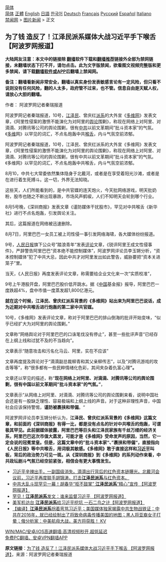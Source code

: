  <!-- 面包屑导航 --> <div class="breadcrumb"><!-- GTranslate: https://gtranslate.io/ -->  <div class="switcher notranslate">  <div class="selected">  <a href="#" onclick="return false;"> 简体</a>  </div>  <div class="option">  <a href="https://www.bannedbook.org" onclick="doGTranslate('zh-CN|zh-CN');jQuery('div.switcher div.selected a').html(jQuery(this).html());return false;" title="简体中文" class="nturl selected"> 简体</a>  <a href="https://www.bannedbook.org/zh-tw/" onclick="doGTranslate('zh-CN|zh-TW');jQuery('div.switcher div.selected a').html(jQuery(this).html());return false;" title="繁體中文" class="nturl"> 正體</a>  <a href="https://www.bannedbook.org/en/" onclick="doGTranslate('zh-CN|en');jQuery('div.switcher div.selected a').html(jQuery(this).html());return false;" title="English" class="nturl"> English</a>  <a href="https://www.bannedbook.org/ja/" onclick="doGTranslate('zh-CN|ja');jQuery('div.switcher div.selected a').html(jQuery(this).html());return false;" title="日本語" class="nturl"> 日語</a>  <a href="https://www.bannedbook.org/ko/" onclick="doGTranslate('zh-CN|ko');jQuery('div.switcher div.selected a').html(jQuery(this).html());return false;" title="한국어" class="nturl"> 한국어</a>  <a href="https://www.bannedbook.org/de/" onclick="doGTranslate('zh-CN|de');jQuery('div.switcher div.selected a').html(jQuery(this).html());return false;" title="Deutsch" class="nturl"> Deutsch</a>  <a href="https://www.bannedbook.org/fr/" onclick="doGTranslate('zh-CN|fr');jQuery('div.switcher div.selected a').html(jQuery(this).html());return false;" title="Français" class="nturl"> Français</a>  <a href="https://www.bannedbook.org/ru/" onclick="doGTranslate('zh-CN|ru');jQuery('div.switcher div.selected a').html(jQuery(this).html());return false;" title="Русский" class="nturl"> Русский</a>  <a href="https://www.bannedbook.org/es/" onclick="doGTranslate('zh-CN|es');jQuery('div.switcher div.selected a').html(jQuery(this).html());return false;" title="Español" class="nturl"> Español</a>  <a href="https://www.bannedbook.org/it/" onclick="doGTranslate('zh-CN|it');jQuery('div.switcher div.selected a').html(jQuery(this).html());return false;" title="Italiano" class="nturl"> Italiano</a>  </div>  </div>      <div class='breadcrumb-sub'><!-- Breadcrumb NavXT 6.3.0 --> <a href="https://www.bannedbook.org/" class="home">禁闻网</a> &gt; <a href="https://www.bannedbook.org/bnews/topimagenews/" class="category">图片新闻</a> &gt; 正文</div></div><h2>为了钱 造反了！江泽民派系媒体大战习近平手下喉舌 【阿波罗网报道】</h2> <p class="notice"><b>大陆网友注意：本文中的链接除 <a href="https://github.com/bannedbook/fanqiang" >翻墙</a>软件下载和<a href="https://github.com/killgcd/justmysocks/blob/master/README.md">翻墙推荐</a>链接外全部为禁网链接，未翻墙状态下打不开，请勿点击。此为文字版禁闻，欲看图文视频完整版和更多禁闻，请下载<a href="https://github.com/bannedbook/fanqiang">翻墙软件或APP</a>后翻墙上禁闻网。</p><p>备注：翻墙看新闻非常安全，翻墙以真实身份发表敏感言论有一定风险，但只看不说则没有任何风险，翻的人太多，政府管不过来，也不管。信息自由是天赋人权，请放心大胆的翻墙。</b></p>  <div class="entry"> <p>作者： 阿波罗网记者秦瑞报道</p> <p id="summary">阿波罗网记者秦瑞报道，10号，<a href="https://www.bannedbook.org/bnews/tag/%e6%b1%9f%e6%b3%bd%e6%b0%91/" class="st_tag internal_tag" rel="tag" title="标签 江泽民 下的日志">江泽民</a>、曾庆红<a href="https://www.bannedbook.org/bnews/tag/%E6%B4%BE%E7%B3%BB/" class="st_tag internal_tag" rel="tag" title="标签 派系 下的日志">派系</a>的大外宣《<a href="https://www.bannedbook.org/bnews/tag/%e5%a4%9a%e7%bb%b4%e7%bd%91/" class="st_tag internal_tag" rel="tag" title="标签 多维网 下的日志">多维网</a>》发表文章，《阿里性侵案的激愤不能演化为对阿里的<a href="https://www.bannedbook.org/bnews/tag/%E8%88%86%E8%AE%BA/" class="st_tag internal_tag" rel="tag" title="标签 舆论 下的日志">舆论</a>围剿》，称现在网络上对阿里、对滴滴、对腾讯等公司的舆论围剿，很有<a href="https://www.bannedbook.org/bnews/tag/%e4%b8%ad%e5%85%b1/" class="st_tag internal_tag" rel="tag" title="标签 中共 下的日志">中共</a>以前文革期间&#8221;批斗资本家&#8221;的气氛。《<a href="https://www.bannedbook.org/bnews/tag/%e5%a4%9a%e7%bb%b4/" class="st_tag internal_tag" rel="tag" title="标签 多维 下的日志">多维</a>网》以罕见的词汇，不点名炮轰中共<a href="https://www.bannedbook.org/bnews/tag/%E5%96%89%E8%88%8C/" class="st_tag internal_tag" rel="tag" title="标签 喉舌 下的日志">喉舌</a>，内斗气氛空前浓郁。</p> <p>阿波罗网记者秦瑞报道，10号，江泽民、曾庆红派系的大外宣《多维网》发表文章，《阿里性侵案的激愤不能演化为对阿里的舆论围剿》，称现在网络上对阿里、对滴滴、对腾讯等公司的舆论围剿，很有中共以前文革期间&#8221;批斗资本家&#8221;的气氛。《多维网》以罕见的词汇，不点名炮轰中共喉舌，内斗气氛空前浓郁。</p> <p>8月10，中共七大常委依然集体隐身于北戴河，或者是在享受着阳光沙滩，或者是在进行着生死搏斗。这一切，外界无法知晓。</p> <p>这些天，人们所能看到的，是中共官媒的连天炮火，今天批网络游戏，明天批奶粉，股市也随之不断出现暴跌，市场风声鹤唳，人们不知明天会轮到哪个行业。</p>  <p>8月5号晚，《深圳商报》发表文章《谨防媒体干扰股市》，罕见对中共喉舌《新华社》进行不点名炮轰，引发舆论关注。</p> <p>其后，这篇报道在网络被迅速删除。</p> <p>8月7日，阿里巴巴一女员工被上司性侵一事引发网络海啸，各大媒体纷纷报道。</p> <p>9号，<span class='wp_keywordlink'><a href="https://www.bannedbook.org/forum2/topic109.html" title="透视人民日报" target="_blank">人民日报</a></span>旗下公众号”踏浪青年“发表<span class='wp_keywordlink_affiliate'><a href="https://www.bannedbook.org/bnews/comments/" title="新闻评论" target="_blank">评论</a></span>文章，《锐评阿里王成文性侵事件》，严辞警告阿里巴巴“资本绝不能控制媒体”，阿波罗网评论员李玉锵分析，“资本控制媒体”犯了中共大忌，因此中共才对阿里发出如此警告，威胁要把“资本关进笼子”里。</p> <p>当天，《人民日报》再度发表评论文章，称需要给企业文化来一次“实质校准”，</p>  <p>9号上午港股开盘，阿里巴巴股价低开跳水。据《<span class='wp_keywordlink_affiliate'><a href="https://www.bannedbook.org/" title="中国" target="_blank">中国</a></span>基金报》报导，阿里巴巴一度跌超4%，盘中市值一度蒸发超1,800亿港元。</p> <p><strong>就在这个时候，江泽民、曾庆红派系背景的《多维网》站出来为阿里巴巴说话，成为近期对中共喉舌进行炮轰的第二家中共官媒。</strong></p> <p>10号，《多维网》发表评论文章，称对于阿里巴巴的排山倒海的批评开始变味，“似乎已经扩大为对阿里的舆论围剿。”</p> <p>文章称“网络舆论对于阿里巴巴的口诛笔伐没有停止”，甚至一些批评声音“已经存在上纲上线和过犹不及的不当趋向”。</p> <p>文章表示“随意攻击和污名化马云、阿里，实在不应该”</p>  <p>文章再度提及舆论对于“滴滴副总裁柳青和其父亲柳传志”，以及“对腾讯游戏的攻击等等”，称“很多都有一些民粹情绪化色彩，其间夹杂着仇富心理<strong>”。</strong></p> <p>文章还以罕见的描述，称“<strong>现在网络上对阿里、对滴滴、对腾讯等公司的舆论围剿，很有中国以前文革期间&#8221;批斗资本家&#8221;的气氛。”</strong>，</p> <p>文章表示“从网络上对阿里、对滴滴、对腾讯等公司的舆论围剿来看，说明中国社会还是有一股缺乏理性、容易极端和上纲上线的声音。对于这种非理性声音，中国社会应该保持警惕，<strong>谨防被裹挟和带偏</strong>。“</p> <p>阿波罗网评论员李玉锵分析认为，<strong>江泽民、曾庆红派系背景的《多维网》这篇文章，和前面的《深圳商报》有得一比，都是没有点名的针对中共喉舌的炮轰，可谓极其罕见。此前据媒体披露，阿里巴巴等巨头和江泽民家族有千丝万缕的经济关系，阿里巴巴这次市值大蒸发，可能才是《多维网》受命发声的原因，当然，它一定会说的冠冕堂皇。但是，这篇文章中的”批斗资本家“、”裹挟和带偏“，直接指向《人民日报》等中共喉舌，用词极其敏感。《多维网》敢于直接这样和<a href="https://www.bannedbook.org/bnews/tag/%e4%b9%a0%e8%bf%91%e5%b9%b3/" class="st_tag internal_tag" rel="tag" title="标签 习近平 下的日志">习近平</a>叫板，背后的政治势力可见一斑。从《深圳商报》到《多维网》的系列动作来看，中共政坛剧斗气氛已经空前紧张，相信会有更大事情发生。</strong></p> <ul class='op-related-articles' title='相关阅读'> <li><a href='https://www.bannedbook.org/bnews/comments/20210714/1586662.html' target='_blank'>习近平辛辣出手，一副国级消失。滴滴出行背后的红色资本链曝光。北戴河会议前，习近平再度联手胡锦涛，打击<b>江泽民派系</b>与红色资本。</a></li> <li><a href='https://www.bannedbook.org/bnews/topimagenews/20210630/1577446.html' target='_blank'>中共大乱斗现罕见一幕！胡春华“拒不鼓掌” <b>江泽民派系</b>“精心”宣传 【阿波罗网报道】</a></li> <li><a href='https://www.bannedbook.org/bnews/cnnews/20210611/1564754.html' target='_blank'>罕见！<b>江泽民派系</b>发文：谁来监督习近平 【阿波罗网报道】</a></li> <li><a href='https://www.bannedbook.org/bnews/cbnews/20210608/1562350.html' target='_blank'>美军机访台 <b>江泽民派系</b>给习近平挖坑 一石二鸟之计【阿波罗网报道】</a></li> <li><a href='https://www.bannedbook.org/bnews/bannedvideo/20210602/1558257.html' target='_blank'>【编译】<b>江泽民派系</b>拐着弯骂习近平；美国媒体独家揭露中共生物战铁证：中共在2016年，就已经绘制出了将致命病毒传播美国的地图；黑人将亚裔女子打晕；俄分析家：中美航母大战，美方将获胜！ KV</a></li> </ul> <p class="texttj"> <a href="https://github.com/bannedbook/fanqiang/wiki/V2ray%E6%9C%BA%E5%9C%BA" target="_blank">WIN/MAC/安卓/iOS高速翻墙:高清视频秒开,超低延迟</a><br/> <a href="https://github.com/bannedbook/fanqiang/wiki/%E7%A6%81%E9%97%BB%E7%BD%91%E5%AE%89%E5%8D%93%E7%BF%BB%E5%A2%99%E6%96%B0%E9%97%BBAPP" target="_blank">免费PC翻墙、安卓VPN翻墙APP</a></p> <p> <b>原文链接</b>：<a class="src_link" href="https://www.aboluowang.com/2021/0810/1630855.html" target="_blank">为了钱 造反了！江泽民派系媒体大战习近平手下喉舌 【阿波罗网报道】</a>，来源：阿波罗网记者秦瑞报道 </p><a name='sharetosocial'></a>  <div style="margin-bottom:5px;padding-bottom:5px;clear:both"> <div id="archive-pix-1" class="banner-ads"> <!-- AuctionX Display platform tag START --> <div id="26318x728x90x621x_ADSLOT2" clicktrack="%%CLICK_URL_ESC%%"></div> <!-- AuctionX Display platform tag END --> </div> <div id="archive-pix-2" class="banner-ads"> <!-- AuctionX Display platform tag START --> <div id="26315x300x250x621x_ADSLOT2" clicktrack="%%CLICK_URL_ESC%%"></div> <!-- AuctionX Display platform tag END --> </div> </div>  <div id="archive-pix-1" class="banner-ads"> <!-- AuctionX Display platform tag START --> <div id="26318x728x90x621x_ADSLOT3" clicktrack="%%CLICK_URL_ESC%%"></div> <!-- AuctionX Display platform tag END --> </div> </div><!--END ENTRY--> 